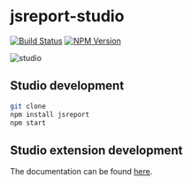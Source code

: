 # jsreport-studio
[![Build Status](https://travis-ci.org/jsreport/jsreport-studio.png?branch=master)](https://travis-ci.org/jsreport/jsreport-studio)
[![NPM Version](http://img.shields.io/npm/v/jsreport-studio.svg?style=flat-square)](https://npmjs.com/package/jsreport-studio)

![studio](http://jsreport.net/img/jsreport-studio.gif)

## Studio development

```sh
git clone
npm install jsreport
npm start
```

## Studio extension development
The documentation can be found [here](https://jsreport.net/learn/extending-studio).


